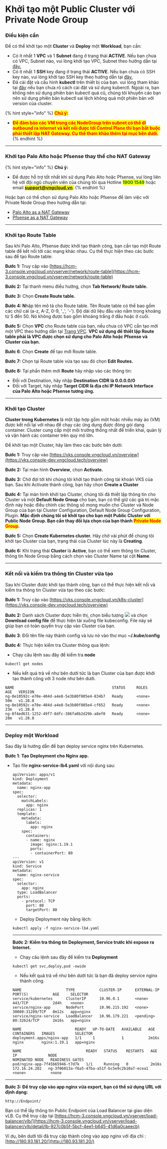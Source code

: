 # Khởi tạo một Public Cluster với Private Node Group

### Điều kiện cần <a href="#khoitaomotpublicclustervoiprivatenodegroup-dieukiencan" id="khoitaomotpublicclustervoiprivatenodegroup-dieukiencan"></a>

Để có thể khởi tạo một **Cluster** và **Deploy** một **Workload**, bạn cần:

* Có ít nhất 1 **VPC** và 1 **Subnet** đang ở trạng thái **ACTIVE**. Nếu bạn chưa có VPC, Subnet nào, vui lòng khởi tạo VPC, Subnet theo hướng dẫn tại [đây.](../../../../vserver/compute-hcm03-1a/network/virtual-private-cloud-vpc/)&#x20;
* Có ít nhất 1 **SSH** key đang ở trạng thái **ACTIVE**. Nếu bạn chưa có SSH key nào, vui lòng khởi tạo SSH key theo hướng dẫn tại [đây.](../../../../vserver/compute-hcm03-1a/security/ssh-key-bo-khoa.md)
* Đã cài đặt và cấu hình **kubectl** trên thiết bị của bạn. vui lòng tham khảo tại [đây](https://kubernetes.io/vi/docs/tasks/tools/install-kubectl/) nếu bạn chưa rõ cách cài đặt và sử dụng kuberctl. Ngoài ra, bạn không nên sử dụng phiên bản kubectl quá cũ, chúng tôi khuyến cáo bạn nên sử dụng phiên bản kubectl sai lệch không quá một phiên bản với version của cluster.

{% hint style="info" %}
<mark style="color:red;">**Chú ý:**</mark>&#x20;

* <mark style="color:red;">**Để đảm bảo các VM trong các NodeGroup trên subnet có thể đi outbound ra internet và kết nối được tới Control Plane thì bạn bắt buộc phải thiết lập NAT Gateway. Cụ thể tham khảo thêm tại mục bên dưới.**</mark>
{% endhint %}

***

### Khởi tạo Palo Alto hoặc Pfsense thay thế cho NAT Gateway <a href="#khoitaomotpublicclustervoiprivatenodegroup-khoitaopfsense" id="khoitaomotpublicclustervoiprivatenodegroup-khoitaopfsense"></a>

{% hint style="info" %}
**Chú ý:**

* Để được hỗ trợ tốt nhất khi sử dụng Palo Alto hoặc Pfsense, vui lòng liên hệ với đội ngũ chuyên viên của chúng tôi qua Hotline <mark style="color:green;">**1900 1549**</mark> hoặc email <mark style="color:green;">**support@vngcloud.vn**</mark><mark style="color:green;">.</mark>
{% endhint %}

Hoặc bạn có thể chọn sử dụng Palo Alto hoặc Pfsense để làm việc với Private Node Group theo hướng dẫn tại:

* [Palo Alto as a NAT Gateway](palo-alto-as-a-nat-gateway.md)
* [Pfsense as a NAT Gateway](pfsense-as-a-nat-gateway.md)

***

### Khởi tạo Route Table <a href="#khoitaomotpublicclustervoiprivatenodegroup-khoitaoroutetable" id="khoitaomotpublicclustervoiprivatenodegroup-khoitaoroutetable"></a>

Sau khi Palo Alto, Pfsense được khởi tạo thành công, bạn cần tạo một Route table để kết nối tới các mạng khác nhau. Cụ thể thực hiện theo các bước sau để tạo Route table:

**Bước 1:** Truy cập vào [https://hcm-3.console.vngcloud.vn/vserver/network/route-table](https://hcm-3.console.vngcloud.vn/vserver/network/route-table)

**Bước 2:** Tại thanh menu điều hướng, chọn **Tab Network/ Route table.**

**Bước 3:** Chọn **Create Route table.**&#x20;

**Bước 4: N**hập tên mô tả cho Route table. Tên Route table có thể bao gồm các chữ cái (a-z, A-Z, 0-9, '\_', '-'). Độ dài dữ liệu đầu vào nằm trong khoảng từ 5 đến 50. Nó không được bao gồm khoảng trắng ở đầu hoặc ở cuối.

**Bước 5:** Chọn **VPC** cho Route table của bạn, nếu chưa có VPC cần tạo mới một VPC theo hướng dẫn tại [Trang VPC](https://docs.vngcloud.vn/pages/viewpage.action?pageId=49648039). **VPC sử dụng để thiết lập Route table phải là VPC được chọn sử dụng cho Palo Alto hoặc Pfsense và Cluster của bạn.**

**Bước 6**: Chọn **Create** để tạo mới Route table.

**Bước 7:** Chọn <img src="https://docs-admin.vngcloud.vn/download/thumbnails/73762068/image2024-4-16_15-40-3.png?version=1&#x26;modificationDate=1713256805000&#x26;api=v2" alt="" data-size="line">tại Route table vừa tạo sau đó chọn **Edit Routes.**

**Bước 8:** Tại phần thêm mới **Route** hãy nhập vào các thông tin:&#x20;

* Đối với Destination, hãy nhập **Destination CIDR là 0.0.0.0/0**
* Đối với Target, hãy nhập **Target CIDR là địa chỉ IP Network Interface của Palo Alto hoặc Pfsense tương ứng.**

***

### Khởi tạo Cluster <a href="#khoitaomotpublicclustervoiprivatenodegroup-khoitaocluster" id="khoitaomotpublicclustervoiprivatenodegroup-khoitaocluster"></a>

**Cluster trong Kubernetes** là một tập hợp gồm một hoặc nhiều máy ảo (VM) được kết nối lại với nhau để chạy các ứng dụng được đóng gói dạng container. Cluster cung cấp một môi trường thống nhất để triển khai, quản lý và vận hành các container trên quy mô lớn.

Để khởi tạo một Cluster, hãy làm theo các bước bên dưới:

**Bước 1:** Truy cập vào [https://vks.console.vngcloud.vn/overview](https://vks.console-dev.vngcloud.tech/overview)

**Bước 2:** Tại màn hình **Overview**, chọn **Activate.**

**Bước 3:** Chờ đợi tới khi chúng tôi khởi tạo thành công tài khoản VKS của bạn. Sau khi Activate thành công, bạn hãy chọn **Create a Cluster**

**Bước 4:** Tại màn hình khởi tạo Cluster, chúng tôi đã thiết lập thông tin cho Cluster và một **Default Node Group** cho bạn, bạn có thể giữ các giá trị mặc định này hoặc điều chỉnh các thông số mong muốn cho Cluster và Node Group của bạn tại Cluster Configuration, Default Node Group Configuration, Plugin. **Mặc định chúng tôi sẽ khởi tạo cho bạn một Public Cluster với Public Node Group. Bạn cần thay đổi lựa chọn của bạn thành&#x20;**<mark style="color:red;">**Private Node Group**</mark>**.**

**Bước 5:** Chọn **Create Kubernetes cluster.** Hãy chờ vài phút để chúng tôi khởi tạo Cluster của bạn, trạng thái của Cluster lúc này là **Creating**.

**Bước 6:** Khi trạng thái **Cluster** là **Active**, bạn có thể xem thông tin Cluster, thông tin Node Group bằng cách chọn vào Cluster Name tại cột **Name**.

***

### Kết nối và kiểm tra thông tin Cluster vừa tạo <a href="#khoitaomotpublicclustervoiprivatenodegroup-ketnoivakiemtrathongtinclustervuatao" id="khoitaomotpublicclustervoiprivatenodegroup-ketnoivakiemtrathongtinclustervuatao"></a>

Sau khi Cluster được khởi tạo thành công, bạn có thể thực hiện kết nối và kiểm tra thông tin Cluster vừa tạo theo các bước:&#x20;

**Bước 1:** Truy cập vào [https://vks.console.vngcloud.vn/k8s-cluster](https://vks.console-dev.vngcloud.tech/overview)

**Bước 2:** Danh sách Cluster được hiển thị, chọn biểu tượng ![](https://docs-admin.vngcloud.vn/download/thumbnails/73762068/image2024-4-4_14-37-11.png?version=1\&modificationDate=1712223012000\&api=v2) và chọn **Download config file** để thực hiện tải xuống file kubeconfig. File này sẽ giúp bạn có toàn quyền truy cập vào Cluster của bạn.

**Bước 3**: Đổi tên file này thành config và lưu nó vào thư mục **\~/.kube/config**

**Bước 4:** Thực hiện kiểm tra Cluster thông qua lệnh:&#x20;

* Chạy câu lệnh sau đây để kiểm tra **node**

```
kubectl get nodes
```

* Nếu kết quả trả về như bên dưới tức là bạn Cluster của bạn được khởi tạo thành công với 3 node như bên dưới.

```
NAME                                            STATUS     ROLES    AGE   VERSION
ng-0e10592c-e70e-404d-a4e8-5e3b80f805e4-834b7   Ready      <none>   50m   v1.28.8
ng-0e10592c-e70e-404d-a4e8-5e3b80f805e4-cf652   Ready      <none>   23m   v1.28.8
ng-0f4ed631-1252-49f7-8dfc-386fa0b2d29b-a8ef0   Ready      <none>   28m   v1.28.8
```

***

### Deploy một Workload <a href="#khoitaomotpublicclustervoiprivatenodegroup-deploymotworkload" id="khoitaomotpublicclustervoiprivatenodegroup-deploymotworkload"></a>

Sau đây là hướng dẫn để bạn deploy service nginx trên Kubernetes.

**Bước 1**: **Tạo Deployment cho Nginx app.**

*   Tạo file **nginx-service-lb4.yaml** với nội dung sau:

    ```
    apiVersion: apps/v1
    kind: Deployment
    metadata:
      name: nginx-app
    spec:
      selector:
        matchLabels:
          app: nginx
      replicas: 1
      template:
        metadata:
          labels:
            app: nginx
        spec:
          containers:
          - name: nginx
            image: nginx:1.19.1
            ports:
            - containerPort: 80
    ---
    apiVersion: v1
    kind: Service
    metadata:
      name: nginx-service
    spec:
      selector:
        app: nginx
      type: LoadBalancer 
      ports:
        - protocol: TCP
          port: 80
          targetPort: 80
    ```

    * Deploy Deployment này bằng lệch:&#x20;

    ```
    kubectl apply -f nginx-service-lb4.yaml
    ```

    ***

    **Bước 2: Kiểm tra thông tin Deployment, Service trước khi expose ra Internet.**

    * Chạy câu lệnh sau đây để kiểm tra **Deployment**

    ```
    kubectl get svc,deploy,pod -owide
    ```

    * Nếu kết quả trả về như bên dưới tức là bạn đã deploy service nginx thành công.

    ```
    NAME                    TYPE           CLUSTER-IP      EXTERNAL-IP   PORT(S)           AGE     SELECTOR
    service/kubernetes      ClusterIP      10.96.0.1       <none>        443/TCP           2d4h    <none>
    service/nginx-app       NodePort       10.96.215.192   <none>        30080:31289/TCP   8m12s   app=nginx
    service/nginx-service   LoadBalancer   10.96.179.221   <pending>     80:32624/TCP      2m16s   app=nginx

    NAME                        READY   UP-TO-DATE   AVAILABLE   AGE     CONTAINERS   IMAGES         SELECTOR
    deployment.apps/nginx-app   1/1     1            1           2m16s   nginx        nginx:1.19.1   app=nginx

    NAME                             READY   STATUS    RESTARTS   AGE     IP              NODE                                            NOMINATED NODE   READINESS GATES
    pod/nginx-app-7f45b65946-t7d7k   1/1     Running   0          2m16s   172.16.24.202   ng-3f06013a-f6a5-47ba-a51f-bc5e9c2b10a7-ecea1   <none>           <none
    ```

***

**Bước 3: Để truy cập vào app nginx vừa export, bạn có thể sử dụng URL với định dạng:**

```
http://Endpoint/
```

Bạn có thể lấy thông tin Public Endpoint của Load Balancer tại giao diện vLB. Cụ thể truy cập tại [https://hcm-3.console.vngcloud.vn/vserver/load-balancer/vlb/](https://hcm-3.console.vngcloud.vn/vserver/load-balancer/vlb/detail/lb-927c0b5f-5bcf-4ee1-b645-41d6a0caeecb)

Ví dụ, bên dưới tôi đã truy cập thành công vào app nginx với địa chỉ : [http://180.93.181.20/](http://180.93.181.20/)

<figure><img src="../../../../.gitbook/assets/image (1) (1) (1) (1) (1) (1) (1) (1) (1) (1) (1) (1) (1) (1) (1) (1) (1) (1) (1) (1) (1) (1) (1) (1) (1) (1) (1) (1) (1) (1) (1) (1) (1) (1) (1) (1) (1) (1) (1) (1) (1) (1) (1) (1).png" alt=""><figcaption></figcaption></figure>
